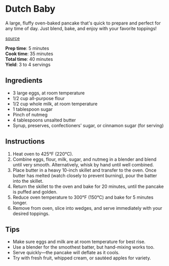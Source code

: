# Dutch Baby

A large, fluffy oven-baked pancake that's quick to prepare and perfect for any time of day. Just blend, bake, and enjoy with your favorite toppings!

[source](https://cooking.nytimes.com/recipes/6648-dutch-baby)

**Prep time**: 5 minutes  
**Cook time**: 35 minutes  
**Total time**: 40 minutes  
**Yield**: 3 to 4 servings

## Ingredients

- 3 large eggs, at room temperature
- 1/2 cup all-purpose flour
- 1/2 cup whole milk, at room temperature
- 1 tablespoon sugar
- Pinch of nutmeg
- 4 tablespoons unsalted butter
- Syrup, preserves, confectioners' sugar, or cinnamon sugar (for serving)

## Instructions

1. Heat oven to 425°F (220°C).
2. Combine eggs, flour, milk, sugar, and nutmeg in a blender and blend until very smooth. Alternatively, whisk by hand until well combined.
3. Place butter in a heavy 10-inch skillet and transfer to the oven. Once butter has melted (watch closely to prevent burning), pour the batter into the skillet.
4. Return the skillet to the oven and bake for 20 minutes, until the pancake is puffed and golden.
5. Reduce oven temperature to 300°F (150°C) and bake for 5 minutes longer.
6. Remove from oven, slice into wedges, and serve immediately with your desired toppings.

## Tips

- Make sure eggs and milk are at room temperature for best rise.
- Use a blender for the smoothest batter, but hand-mixing works too.
- Serve quickly—the pancake will deflate as it cools.
- Try with fresh fruit, whipped cream, or sautéed apples for variety.
